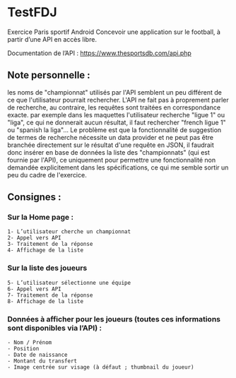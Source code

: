 # TestFDJ
Exercice Paris sportif Android
Concevoir une application sur le football, à partir d’une API en accès libre.

Documentation de l’API : https://www.thesportsdb.com/api.php

## Note personnelle : 
  les noms de "championnat" utilisés par l'API semblent un peu différent de ce que l'utilisateur pourrait rechercher.
  L'API ne fait pas à proprement parler de recherche, au contraire, les requêtes sont traitées en correspondance exacte.
  par exemple dans les maquettes l'utilisateur recherche "ligue 1" ou "liga", ce qui ne donnerait aucun résultat, il faut
  rechercher "french ligue 1" ou "spanish la liga"...
  Le problème est que la fonctionnalité de suggestion de termes de recherche nécessite un data provider et ne peut pas être
  branchée directement sur le résultat d'une requête en JSON, il faudrait donc insérer en base de données la liste des
  "championnats" (qui est fournie par l'API), ce uniquement pour permettre une fonctionnalité non demandée explicitement
  dans les spécifications, ce qui me semble sortir un peu du cadre de l'exercice.

## Consignes :

### Sur la Home page :
    1- L’utilisateur cherche un championnat
    2- Appel vers API
    3- Traitement de la réponse
    4- Affichage de la liste
### Sur la liste des joueurs
    5- L’utilisateur sélectionne une équipe
    6- Appel vers API
    7- Traitement de la réponse
    8- Affichage de la liste
### Données à afficher pour les joueurs (toutes ces informations sont disponibles via l’API) :
    - Nom / Prénom
    - Position
    - Date de naissance
    - Montant du transfert
    - Image centrée sur visage (à défaut ; thumbnail du joueur)
